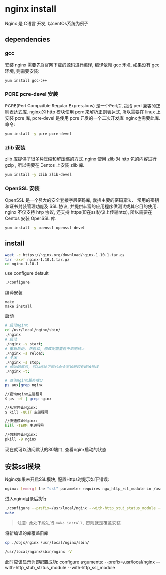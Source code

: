 # nginx install

Nginx 是 C语言 开发, 以centOs系统为例子

## dependencies

### gcc

安装 nginx 需要先将官网下载的源码进行编译, 编译依赖 gcc 环境, 如果没有 gcc 环境, 则需要安装: 

``` bash
yum install gcc-c++
```

### PCRE pcre-devel 安装

PCRE(Perl Compatible Regular Expressions) 是一个Perl库, 包括 perl 兼容的正则表达式库. nginx 的 http 模块使用 pcre 来解析正则表达式, 所以需要在 linux 上安装 pcre 库, pcre-devel 是使用 pcre 开发的一个二次开发库. nginx也需要此库. 命令: 

``` bash
yum install -y pcre pcre-devel
```

### zlib 安装

zlib 库提供了很多种压缩和解压缩的方式, nginx 使用 zlib 对 http 包的内容进行 gzip , 所以需要在 Centos 上安装 zlib 库. 

``` bash
yum install -y zlib zlib-devel
```

### OpenSSL 安装

OpenSSL 是一个强大的安全套接字层密码库, 囊括主要的密码算法、 常用的密钥和证书封装管理功能及 SSL 协议, 并提供丰富的应用程序供测试或其它目的使用. 
nginx 不仅支持 http 协议, 还支持 https(即在ssl协议上传输http), 所以需要在 Centos 安装 OpenSSL 库. 

``` bash
yum install -y openssl openssl-devel
```

## install

``` bash
wget -c https://nginx.org/download/nginx-1.10.1.tar.gz
tar -zxvf nginx-1.10.1.tar.gz
cd nginx-1.10.1
```

use configure default 

``` bash
./configure
```

编译安装

``` 
make
make install
```

启动

``` bash 
# 启动nginx
cd /usr/local/nginx/sbin/
./nginx 
# 启动
./nginx -s start; 
# 重新启动, 热启动, 修改配置重启不影响线上
./nginx -s reload; 
# 关闭
./nginx -s stop; 
# 修改配置后, 可以通过下面的命令测试是否有语法错误
./nginx -t; 

# 查询nginx服务端口
ps aux|grep nginx

//查询nginx主进程号
$ ps -ef | grep nginx

//从容停止Nginx: 
$ kill -QUIT 主进程号

//快速停止Nginx: 
kill -TERM 主进程号

//强制停止Nginx: 
pkill -9 nginx

``` 

现在就可以访问默认的80端口, 查看nginx启动的状态

## 安装ssl模块

Nginx如果未开启SSL模块, 配置Https时提示如下错误:

``` bash
nginx: [emerg] the "ssl" parameter requires ngx_http_ssl_module in /usr/local/nginx/conf/nginx.conf
```

进入nginx目录后执行

``` bash
./configure --prefix=/usr/local/nginx --with-http_stub_status_module --with-http_ssl_module
make
```

> 注意: 此处不能进行 `make install` , 否则就是覆盖安装

将新编译的库覆盖旧库

``` bash
cp ./objs/nginx /usr/local/nginx/sbin/
```

``` bash
/usr/local/nginx/sbin/nginx -V
```

此时应该显示为即配置成功: 
configure arguments: --prefix=/usr/local/nginx --with-http_stub_status_module --with-http_ssl_module

